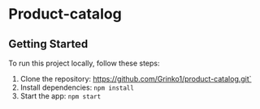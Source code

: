# Product-catalog


## Getting Started

To run this project locally, follow these steps:

1. Clone the repository: https://github.com/Grinko1/product-catalog.git`
2. Install dependencies: `npm install`
3. Start the app: `npm start`



